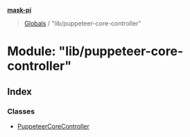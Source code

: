 **[mask-pi](../README.md)**

> [Globals](../globals.md) / "lib/puppeteer-core-controller"

# Module: "lib/puppeteer-core-controller"

## Index

### Classes

* [PuppeteerCoreController](../classes/_lib_puppeteer_core_controller_.puppeteercorecontroller.md)
